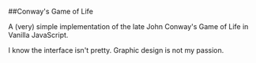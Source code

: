 ##Conway's Game of Life

A (very) simple implementation of the late John Conway's Game of Life in Vanilla JavaScript.

I know the interface isn't pretty. Graphic design is not my passion.
